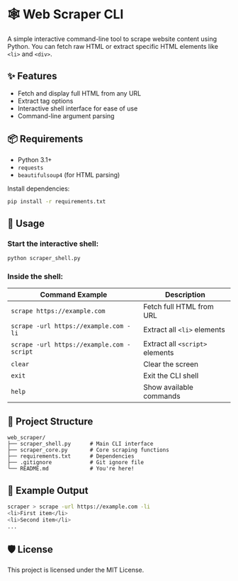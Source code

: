 # 🕸️ Web Scraper CLI

A simple interactive command-line tool to scrape website content using Python. You can fetch raw HTML or extract specific HTML elements like `<li>` and `<div>`.

## ✨ Features

- Fetch and display full HTML from any URL
- Extract tag options
- Interactive shell interface for ease of use
- Command-line argument parsing

## 📦 Requirements

- Python 3.1+
- `requests`
- `beautifulsoup4` (for HTML parsing)

Install dependencies:

```bash
pip install -r requirements.txt
```

## 🚀 Usage

### Start the interactive shell:

```bash
python scraper_shell.py
```

### Inside the shell:

| Command Example                           | Description                     |
| ----------------------------------------- | ------------------------------- |
| `scrape https://example.com`              | Fetch full HTML from URL        |
| `scrape -url https://example.com -li`     | Extract all `<li>` elements     |
| `scrape -url https://example.com -script` | Extract all `<script>` elements |
| `clear`                                   | Clear the screen                |
| `exit`                                    | Exit the CLI shell              |
| `help`                                    | Show available commands         |

## 📁 Project Structure

```
web_scraper/
├── scraper_shell.py      # Main CLI interface
├── scraper_core.py       # Core scraping functions
├── requirements.txt      # Dependencies
├── .gitignore            # Git ignore file
└── README.md             # You're here!
```

## 🔧 Example Output

```bash
scraper > scrape -url https://example.com -li
<li>First item</li>
<li>Second item</li>
...
```

## 🛡️ License

This project is licensed under the MIT License.
